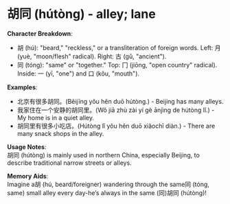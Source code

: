 # **胡同 (hútòng) - alley; lane**

**Character Breakdown**:  
- 胡 (hú): "beard," "reckless," or a transliteration of foreign words. Left: 月 (yuè, "moon/flesh" radical). Right: 古 (gǔ, "ancient").  
- 同 (tóng): "same" or "together." Top: 冂 (jiōng, "open country" radical). Inside: 一 (yī, "one") and 口 (kǒu, "mouth").

**Examples**:  
- 北京有很多胡同。(Běijīng yǒu hěn duō hútòng.) - Beijing has many alleys.  
- 我家住在一个安静的胡同里。(Wǒ jiā zhù zài yí gè ānjìng de hútòng lǐ.) - My home is in a quiet alley.  
- 胡同里有很多小吃店。(Hútòng lǐ yǒu hěn duō xiǎochī diàn.) - There are many snack shops in the alley.

**Usage Notes**:  
胡同 (hútòng) is mainly used in northern China, especially Beijing, to describe traditional narrow streets or alleys.

**Memory Aids**:  
Imagine a胡 (hú, beard/foreigner) wandering through the same同 (tóng, same) small alley every day-he’s always in the same (同)胡同 (hútòng)!
